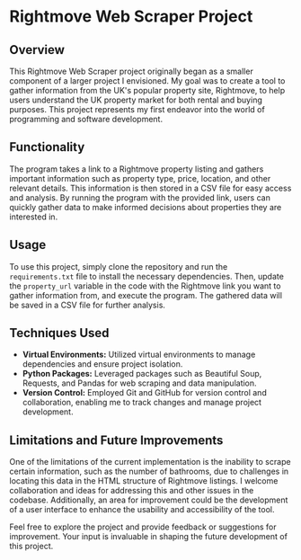 # Rightmove Web Scraper Project

## Overview
This Rightmove Web Scraper project originally began as a smaller component of a larger project I envisioned. My goal was to create a tool to gather information from the UK's popular property site, Rightmove, to help users understand the UK property market for both rental and buying purposes. This project represents my first endeavor into the world of programming and software development.

## Functionality
The program takes a link to a Rightmove property listing and gathers important information such as property type, price, location, and other relevant details. This information is then stored in a CSV file for easy access and analysis. By running the program with the provided link, users can quickly gather data to make informed decisions about properties they are interested in.

## Usage
To use this project, simply clone the repository and run the `requirements.txt` file to install the necessary dependencies. Then, update the `property_url` variable in the code with the Rightmove link you want to gather information from, and execute the program. The gathered data will be saved in a CSV file for further analysis.

## Techniques Used
- **Virtual Environments:** Utilized virtual environments to manage dependencies and ensure project isolation.
- **Python Packages:** Leveraged packages such as Beautiful Soup, Requests, and Pandas for web scraping and data manipulation.
- **Version Control:** Employed Git and GitHub for version control and collaboration, enabling me to track changes and manage project development.

## Limitations and Future Improvements
One of the limitations of the current implementation is the inability to scrape certain information, such as the number of bathrooms, due to challenges in locating this data in the HTML structure of Rightmove listings. I welcome collaboration and ideas for addressing this and other issues in the codebase. Additionally, an area for improvement could be the development of a user interface to enhance the usability and accessibility of the tool.

Feel free to explore the project and provide feedback or suggestions for improvement. Your input is invaluable in shaping the future development of this project.
